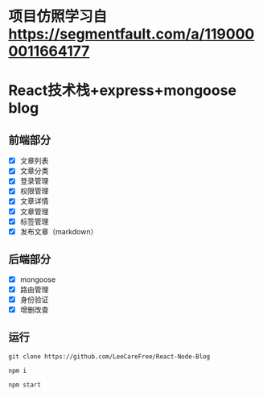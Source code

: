 # 项目仿照学习自 https://segmentfault.com/a/1190000011664177
# React技术栈+express+mongoose blog
## 前端部分
- [x] 文章列表
- [x] 文章分类
- [x] 登录管理
- [x] 权限管理
- [x] 文章详情
- [x] 文章管理
- [x] 标签管理
- [x] 发布文章（markdown）
## 后端部分
- [x] mongoose
- [x] 路由管理
- [x] 身份验证
- [x] 增删改查
## 运行

    git clone https://github.com/LeeCareFree/React-Node-Blog
    
    npm i
    
    npm start
